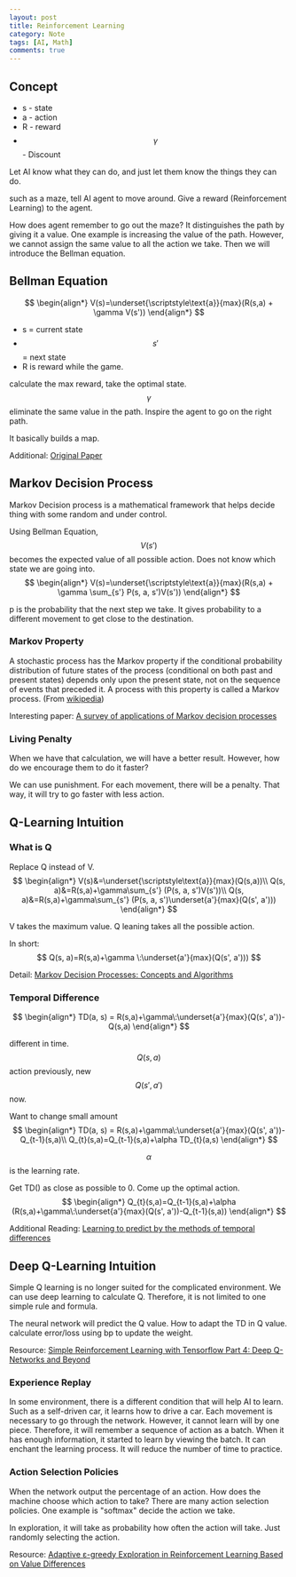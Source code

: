 ```yaml
---
layout: post
title: Reinforcement Learning
category: Note
tags: [AI, Math]
comments: true
---
```

## Concept

- s - state
- a - action
- R - reward
- $$ \gamma $$ - Discount

Let AI know what they can do, and just let them know the things they can do.

such as a maze, tell AI agent to move around. Give a reward (Reinforcement Learning) to the agent.

How does agent remember to go out the maze? It distinguishes the path by giving it a value. One example is increasing the value of the path. However, we cannot assign the same value to all the action we take. Then we will introduce the Bellman equation.
## Bellman Equation
$$
\begin{align*}
V(s)=\underset{\scriptstyle\text{a}}{max}(R(s,a) + \gamma V(s'))
\end{align*}
$$

- s = current state
- $$ s' $$ = next state
- R is reward while the game.

calculate the max reward, take the optimal state. $$ \gamma $$ eliminate the same value in the path. Inspire the agent to go on the right path.

It basically builds a map.

Additional: [Original Paper](https://www.rand.org/pubs/papers/P550.html)

## Markov Decision Process
Markov Decision process is a mathematical framework that helps decide thing with some random and under control.

Using Bellman Equation,
$$ V(s') $$ becomes the expected value of all possible action. Does not know which state we are going into.
$$
\begin{align*}
V(s)=\underset{\scriptstyle\text{a}}{max}(R(s,a) + \gamma \sum_{s'} P(s, a, s')V(s'))
\end{align*}
$$

p is the probability that the next step we take.
It gives probability to a different movement to get close to the destination.

### Markov Property
A stochastic process has the Markov property if the conditional probability distribution of future states of the process (conditional on both past and present states) depends only upon the present state, not on the sequence of events that preceded it. A process with this property is called a Markov process. (From [wikipedia](https://en.wikipedia.org/wiki/Markov_property))

Interesting paper: [A survey of applications of Markov decision processes](https://www.google.com/url?sa=t&rct=j&q=&esrc=s&source=web&cd=1&cad=rja&uact=8&ved=2ahUKEwjm9smw07nfAhWen4MKHYLSDdoQFjAAegQIChAC&url=http%3A%2F%2Fwww.cs.uml.edu%2Fecg%2Fuploads%2FAIfall14%2FMDPApplications3.pdf&usg=AOvVaw0pckXvWJBNr9T-yoDqBIRa)

### Living Penalty
When we have that calculation, we will have a better result. However, how do we encourage them to do it faster?

We can use punishment. For each movement, there will be a penalty. That way, it will try to go faster with less action.

## Q-Learning Intuition

### What is Q
Replace Q instead of V.
$$
\begin{align*}
V(s)&=\underset{\scriptstyle\text{a}}{max}(Q(s,a))\\
Q(s, a)&=R(s,a)+\gamma\sum_{s'} (P(s, a, s')V(s'))\\
Q(s, a)&=R(s,a)+\gamma\sum_{s'} (P(s, a, s')\underset{a'}{max}(Q(s', a')))
\end{align*}
$$

V takes the maximum value. Q leaning takes all the possible action.

In short: $$ Q(s, a)=R(s,a)+\gamma \:\underset{a'}{max}(Q(s', a'))) $$

Detail: [Markov Decision Processes: Concepts and Algorithms](https://pdfs.semanticscholar.org/968b/ab782e52faf0f7957ca0f38b9e9078454afe.pdf)

### Temporal Difference
$$
\begin{align*}
TD(a, s) = R(s,a)+\gamma\:\underset{a'}{max}(Q(s', a'))-Q(s,a)
\end{align*}
$$

different in time. $$ Q(s, a)$$ action previously, new $$Q(s',a')$$ now.

Want to change small amount
$$
\begin{align*}
TD(a, s) = R(s,a)+\gamma\:\underset{a'}{max}(Q(s', a'))-Q_{t-1}(s,a)\\
Q_{t}(s,a)=Q_{t-1}(s,a)+\alpha TD_{t}(a,s)
\end{align*}
$$

$$\alpha$$ is the learning rate.

Get TD() as close as possible to 0. Come up the optimal action.
$$
\begin{align*}
Q_{t}(s,a)=Q_{t-1}(s,a)+\alpha (R(s,a)+\gamma\:\underset{a'}{max}(Q(s', a'))-Q_{t-1}(s,a))
\end{align*}
$$

Additional Reading: [Learning to predict by the methods of temporal differences](https://link.springer.com/article/10.1007/BF00115009)


## Deep Q-Learning Intuition
Simple Q learning is no longer suited for the complicated environment. We can use deep learning to calculate Q. Therefore, it is not limited to one simple rule and formula.

The neural network will predict the Q value.
How to adapt the TD in Q value. calculate error/loss using bp to update the weight.

Resource: [Simple Reinforcement Learning with Tensorflow Part 4: Deep Q-Networks and Beyond](https://medium.com/@awjuliani/simple-reinforcement-learning-with-tensorflow-part-4-deep-q-networks-and-beyond-8438a3e2b8df)


### Experience Replay
In some environment, there is a different condition that will help AI to learn. Such as a self-driven car, it learns how to drive a car. Each movement is necessary to go through the network. However, it cannot learn will by one piece. Therefore, it will remember a sequence of action as a batch. When it has enough information, it started to learn by viewing the batch. It can enchant the learning process. It will reduce the number of time to practice.

### Action Selection Policies
When the network output the percentage of an action. How does the machine choose which action to take? There are many action selection policies. One example is "softmax" decide the action we take.

In exploration, it will take as probability how often the action will take. Just randomly selecting the action.

Resource: [Adaptive ε-greedy Exploration in Reinforcement Learning Based on Value Differences](http://tokic.com/www/tokicm/publikationen/papers/AdaptiveEpsilonGreedyExploration.pdf)